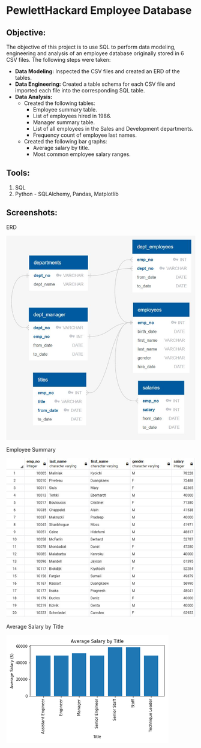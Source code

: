 # PewlettHackard Employee Database

## **Objective:**
The objective of this project is to use SQL to perform data modeling, engineering and analysis of an employee database originally stored in 6 CSV files. The following steps were taken:

* **Data Modeling:** Inspected the CSV files and created an ERD of the tables.
* **Data Engineering:** Created a table schema for each CSV file and imported each file into the corresponding SQL table.
* **Data Analysis:** 
  - Created the following tables: 
    - Employee summary table.
    - List of employees hired in 1986.
    - Manager summary table.
    - List of all employees in the Sales and Development departments.
    - Frequency count of employee last names.
  - Created the following bar graphs:
    - Average salary by title.
    - Most common employee salary ranges.

## **Tools:**
1. SQL
2. Python - SQLAlchemy, Pandas, Matplotlib

## **Screenshots:**
ERD

![erd.jpg](images/erd.JPG)

Employee Summary

![table1.jpg](images/table1_employee_summary.JPG)

Average Salary by Title

![graph1](images/graph1_average_salary.png)

